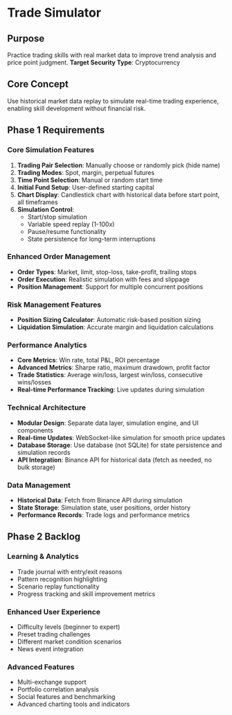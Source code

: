 # Trade Simulator

## Purpose
Practice trading skills with real market data to improve trend analysis and price point judgment.
**Target Security Type**: Cryptocurrency

## Core Concept
Use historical market data replay to simulate real-time trading experience, enabling skill development without financial risk.

## Phase 1 Requirements

### Core Simulation Features
1. **Trading Pair Selection**: Manually choose or randomly pick (hide name)
2. **Trading Modes**: Spot, margin, perpetual futures
3. **Time Point Selection**: Manual or random start time
4. **Initial Fund Setup**: User-defined starting capital
5. **Chart Display**: Candlestick chart with historical data before start point, all timeframes
6. **Simulation Control**: 
   - Start/stop simulation
   - Variable speed replay (1-100x)
   - Pause/resume functionality
   - State persistence for long-term interruptions

### Enhanced Order Management
- **Order Types**: Market, limit, stop-loss, take-profit, trailing stops
- **Order Execution**: Realistic simulation with fees and slippage
- **Position Management**: Support for multiple concurrent positions

### Risk Management Features
- **Position Sizing Calculator**: Automatic risk-based position sizing
- **Liquidation Simulation**: Accurate margin and liquidation calculations

### Performance Analytics
- **Core Metrics**: Win rate, total P&L, ROI percentage
- **Advanced Metrics**: Sharpe ratio, maximum drawdown, profit factor
- **Trade Statistics**: Average win/loss, largest win/loss, consecutive wins/losses
- **Real-time Performance Tracking**: Live updates during simulation

### Technical Architecture
- **Modular Design**: Separate data layer, simulation engine, and UI components
- **Real-time Updates**: WebSocket-like simulation for smooth price updates
- **Database Storage**: Use database (not SQLite) for state persistence and simulation records
- **API Integration**: Binance API for historical data (fetch as needed, no bulk storage)

### Data Management
- **Historical Data**: Fetch from Binance API during simulation
- **State Storage**: Simulation state, user positions, order history
- **Performance Records**: Trade logs and performance metrics

## Phase 2 Backlog

### Learning & Analytics
- Trade journal with entry/exit reasons
- Pattern recognition highlighting
- Scenario replay functionality
- Progress tracking and skill improvement metrics

### Enhanced User Experience
- Difficulty levels (beginner to expert)
- Preset trading challenges
- Different market condition scenarios
- News event integration

### Advanced Features
- Multi-exchange support
- Portfolio correlation analysis
- Social features and benchmarking
- Advanced charting tools and indicators
 